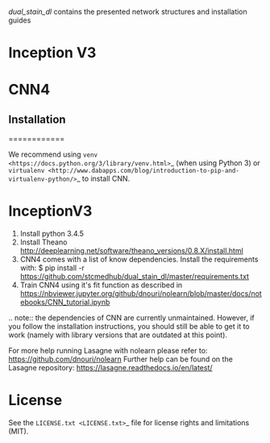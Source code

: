*dual_stain_dl* contains the presented network structures and installation guides

# Inception V3

# CNN4 

## Installation
============

We recommend using `venv
<https://docs.python.org/3/library/venv.html>`_ (when using Python 3)
or `virtualenv
<http://www.dabapps.com/blog/introduction-to-pip-and-virtualenv-python/>`_
to install CNN.

# InceptionV3
1. Install python 3.4.5 
2. Install Theano http://deeplearning.net/software/theano_versions/0.8.X/install.html
3. CNN4 comes with a list of know dependencies. Install the requirements with: $ pip install -r https://github.com/stcmedhub/dual_stain_dl/master/requirements.txt
4. Train CNN4 using it's fit function as described in https://nbviewer.jupyter.org/github/dnouri/nolearn/blob/master/docs/notebooks/CNN_tutorial.ipynb

.. note:: 
  the dependencies of CNN are currently unmaintained. However, if you follow the
  installation instructions, you should still be able to get it to
  work (namely with library versions that are outdated at this point).

For more help running Lasagne with nolearn please refer to: https://github.com/dnouri/nolearn 
Further help can be found on the Lasagne repository: https://lasagne.readthedocs.io/en/latest/

License
=======

See the `LICENSE.txt <LICENSE.txt>`_ file for license rights and
limitations (MIT).
